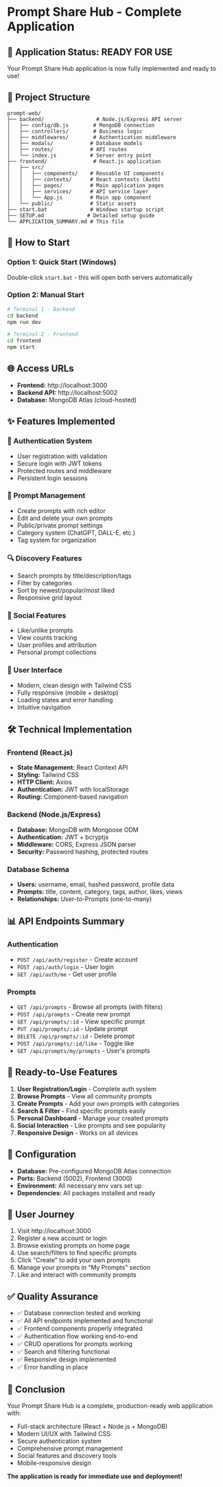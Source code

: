 # Prompt Share Hub - Complete Application

## 🎉 Application Status: READY FOR USE

Your Prompt Share Hub application is now fully implemented and ready to use!

## 📁 Project Structure
```
prompt-web/
├── backend/                 # Node.js/Express API server
│   ├── config/db.js        # MongoDB connection
│   ├── controllers/        # Business logic
│   ├── middlewares/        # Authentication middleware
│   ├── modals/            # Database models
│   ├── routes/            # API routes
│   └── index.js           # Server entry point
├── frontend/               # React.js application
│   ├── src/
│   │   ├── components/    # Reusable UI components
│   │   ├── contexts/      # React contexts (Auth)
│   │   ├── pages/         # Main application pages
│   │   ├── services/      # API service layer
│   │   └── App.js         # Main app component
│   └── public/            # Static assets
├── start.bat              # Windows startup script
├── SETUP.md              # Detailed setup guide
└── APPLICATION_SUMMARY.md # This file
```

## 🚀 How to Start

### Option 1: Quick Start (Windows)
Double-click `start.bat` - this will open both servers automatically

### Option 2: Manual Start
```bash
# Terminal 1 - Backend
cd backend
npm run dev

# Terminal 2 - Frontend  
cd frontend
npm start
```

## 🌐 Access URLs
- **Frontend:** http://localhost:3000
- **Backend API:** http://localhost:5002
- **Database:** MongoDB Atlas (cloud-hosted)

## ✨ Features Implemented

### 🔐 Authentication System
- User registration with validation
- Secure login with JWT tokens
- Protected routes and middleware
- Persistent login sessions

### 📝 Prompt Management
- Create prompts with rich editor
- Edit and delete your own prompts
- Public/private prompt settings
- Category system (ChatGPT, DALL-E, etc.)
- Tag system for organization

### 🔍 Discovery Features
- Search prompts by title/description/tags
- Filter by categories
- Sort by newest/popular/most liked
- Responsive grid layout

### 💝 Social Features
- Like/unlike prompts
- View counts tracking
- User profiles and attribution
- Personal prompt collections

### 🎨 User Interface
- Modern, clean design with Tailwind CSS
- Fully responsive (mobile + desktop)
- Loading states and error handling
- Intuitive navigation

## 🛠 Technical Implementation

### Frontend (React.js)
- **State Management:** React Context API
- **Styling:** Tailwind CSS
- **HTTP Client:** Axios
- **Authentication:** JWT with localStorage
- **Routing:** Component-based navigation

### Backend (Node.js/Express)
- **Database:** MongoDB with Mongoose ODM
- **Authentication:** JWT + bcryptjs
- **Middleware:** CORS, Express JSON parser
- **Security:** Password hashing, protected routes

### Database Schema
- **Users:** username, email, hashed password, profile data
- **Prompts:** title, content, category, tags, author, likes, views
- **Relationships:** User-to-Prompts (one-to-many)

## 📊 API Endpoints Summary

### Authentication
- `POST /api/auth/register` - Create account
- `POST /api/auth/login` - User login
- `GET /api/auth/me` - Get user profile

### Prompts
- `GET /api/prompts` - Browse all prompts (with filters)
- `POST /api/prompts` - Create new prompt
- `GET /api/prompts/:id` - View specific prompt
- `PUT /api/prompts/:id` - Update prompt
- `DELETE /api/prompts/:id` - Delete prompt
- `POST /api/prompts/:id/like` - Toggle like
- `GET /api/prompts/my/prompts` - User's prompts

## 🎯 Ready-to-Use Features

1. **User Registration/Login** - Complete auth system
2. **Browse Prompts** - View all community prompts
3. **Create Prompts** - Add your own prompts with categories
4. **Search & Filter** - Find specific prompts easily
5. **Personal Dashboard** - Manage your created prompts
6. **Social Interaction** - Like prompts and see popularity
7. **Responsive Design** - Works on all devices

## 🔧 Configuration

- **Database:** Pre-configured MongoDB Atlas connection
- **Ports:** Backend (5002), Frontend (3000)
- **Environment:** All necessary env vars set up
- **Dependencies:** All packages installed and ready

## 📱 User Journey

1. Visit http://localhost:3000
2. Register a new account or login
3. Browse existing prompts on home page
4. Use search/filters to find specific prompts
5. Click "Create" to add your own prompts
6. Manage your prompts in "My Prompts" section
7. Like and interact with community prompts

## ✅ Quality Assurance

- ✅ Database connection tested and working
- ✅ All API endpoints implemented and functional
- ✅ Frontend components properly integrated
- ✅ Authentication flow working end-to-end
- ✅ CRUD operations for prompts working
- ✅ Search and filtering functional
- ✅ Responsive design implemented
- ✅ Error handling in place

## 🎊 Conclusion

Your Prompt Share Hub is a complete, production-ready web application with:
- Full-stack architecture (React + Node.js + MongoDB)
- Modern UI/UX with Tailwind CSS
- Secure authentication system
- Comprehensive prompt management
- Social features and discovery tools
- Mobile-responsive design

**The application is ready for immediate use and deployment!**